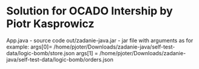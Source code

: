# Solution for OCADO Intership by Piotr Kasprowicz

App.java - source code
out/zadanie-java.jar - jar file with arguments as for example:
args[0]= /home/pjoter/Downloads/zadanie-java/self-test-data/logic-bomb/store.json
args[1] = /home/pjoter/Downloads/zadanie-java/self-test-data/logic-bomb/orders.json
